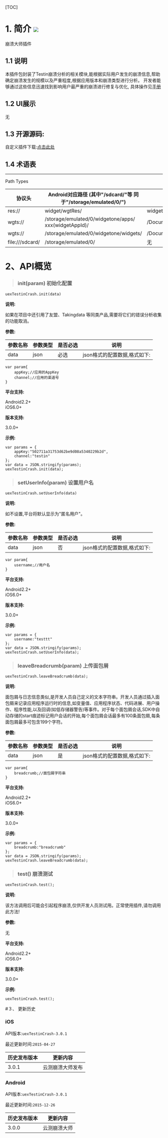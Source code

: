 [TOC]

# 1. 简介 [![](http://appcan-download.oss-cn-beijing.aliyuncs.com/%E5%85%AC%E6%B5%8B%2Fgf.png)]()
崩溃大师插件

## 1.1 说明
本插件包封装了Testin崩溃分析的相关模块,能根据实际用户发生的崩溃信息,帮助确定崩溃发生的规模以及严重程度,根据应用版本和崩溃类型进行分析。
开发者能够通过这些信息迅速找到影响用户最严重的崩溃进行修复与优化, 具体操作见[手册](http://newdocx.appcan.cn/newdocx/docx?type=1046_975 "手册")

## 1.2 UI展示
无

## 1.3 开源源码:
自定义插件下载:[点击此处](http://plugin.appcan.cn/details.html?id=407_index)  

## 1.4 术语表

-----
Path Types

|  协议头 |  Android对应路径 (其中"/sdcard/"等 同于"/storage/emulated/0/") | iOS对应路径  |
| ----- | ----- | ----- |
| res:// |widget/wgtRes/   |widget/wgtRes   |
|  wgts:// | /storage/emulated/0/widgetone/apps/ xxx(widgetAppId)/  |  /Documents/apps/xxx(widgetAppId)/ |
|  wgts:// |  /storage/emulated/0/widgetone/widgets/ |  /Documents/widgets/ |
|  file:///sdcard/ | /storage/emulated/0/  | 无  |
 
# 2、API概览

> ### init(param) 初始化配置

`uexTestinCrash.init(data)`

**说明:**

如果在项目中还引用了友盟、Takingdata 等同类产品,需要将它们的错误分析收集的功能取消。
                 

**参数:**

|  参数名称 | 参数类型  | 是否必选  |  说明 |
| ----- | ----- | ----- | ----- |
| data| json| 必选 | json格式的配置数据,格式如下:|

```
var param{
	appKey;//应用的AppKey
	channel;//应用的渠道号
}
```

**平台支持:**
  
Android2.2+                  
iOS6.0+    
             

**版本支持:**
       
3.0.0+    
              

**示例:**
     

```
var params = {
	appKey:"502711a31753d62be9d08a5340229b2d",
	channel:"testin"
};
var data = JSON.stringify(params);
uexTestinCrash.init(data);

```

> ### setUserInfo(param) 设置用户名

`uexTestinCrash.setUserInfo(data)`

**说明:**

如不设置,平台将默认显示为"匿名用户"。
                 

**参数:**

|  参数名称 | 参数类型  | 是否必选  |  说明 |
| ----- | ----- | ----- | ----- |
| data| json| 否 | json格式的配置数据,格式如下:|

```
var param{
	username;//用户名
}
```

**平台支持:**
  
Android2.2+                  
iOS6.0+    
             

**版本支持:**
       
3.0.0+    
              

**示例:**
     

```
var params = {
	username:"testtt"
};
var data = JSON.stringify(params);
uexTestinCrash.setUserInfo(data);
```

	
> ### leaveBreadcrumb(param) 上传面包屑

`uexTestinCrash.leaveBreadcrumb(data);`

**说明:**

面包屑与日志信息类似,是开发人员自己定义的文本字符串。开发人员通过插入面包屑来记录应用程序运行时的信息,如变量值、应用程序状态、代码进展、用户操作、程序性能,以及回调(如低存储器警告)等事件。对于每个面包屑会话,SDK中自动存储的start痕迹标记用户会话的开始,每个面包屑会话最多有100条面包屑,每条面包屑最多可包含199个字符。
                 

**参数:**

|  参数名称 | 参数类型  | 是否必选  |  说明 |
| ----- | ----- | ----- | ----- |
| data| json| 是 | json格式的配置数据,格式如下:|

```
var param{
	breadcrumb;//面包屑字符串
}
```

**平台支持:**
  
Android2.2+                  
iOS6.0+    
             

**版本支持:**
    
3.0.0+    
              

**示例:**
     
```
var params = {
	breadcrumb:"breadcrumb"
};
var data = JSON.stringify(params);
uexTestinCrash.leaveBreadcrumb(data);
```

	
> ### test() 崩溃测试

`uexTestinCrash.test();`

**说明:**

该方法调用后可能会引起程序崩溃,仅供开发人员测试用。正常使用插件,请勿调用此方法!

**参数:**

无

**平台支持:**
  
Android2.2+                  
iOS6.0+    
             

**版本支持:**

3.0.0+    
              

**示例:**
     
```
uexTestinCrash.test();
```
		

#３、 更新历史

### iOS

API版本:`uexTestinCrash-3.0.1`

最近更新时间:`2015-04-27`

| 历史发布版本 | 更新内容 |
| ----- | ----- |
| 3.0.1 | 云测崩溃大师发布 |

### Android

API版本:`uexTestinCrash-3.0.1`

最近更新时间:`2015-12-26`

| 历史发布版本 | 更新内容 |
| ----- | ----- |
| 3.0.0 | 云测崩溃大师 |
